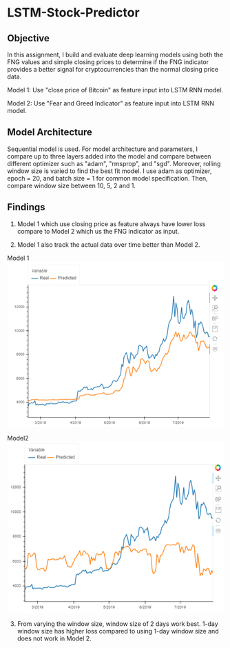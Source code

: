 # LSTM-Stock-Predictor


## Objective
In this assignment, I build and evaluate deep learning models using both the FNG values and simple closing prices to determine if the FNG indicator provides a better signal for cryptocurrencies than the normal closing price data.

Model 1: Use "close price of Bitcoin" as feature input into LSTM RNN model.

Model 2: Use "Fear and Greed Indicator"  as feature input into LSTM RNN model.


## Model Architecture
Sequential model is used. For model architecture and parameters, I compare up to three layers added into the model and compare between different optimizer such as "adam", "rmsprop", and "sgd". Moreover, rolling window size is varied to find the best fit model.  I use adam as optimizer, epoch = 20, and batch size = 1 for common model specification. Then, compare window size between 10, 5, 2 and 1. 

## Findings

1. Model 1 which use closing price as feature always have lower loss compare to Model 2 which us the FNG indicator as input.

2. Model 1 also track the actual data over time better than Model 2.

Model 1
![Model1](Model1.png)

Model2
![Model2](Model2.png)

3. From varying the window size, window size of 2 days work best. 1-day window size has higher loss compared to using 1-day window size and does not work in Model 2.


